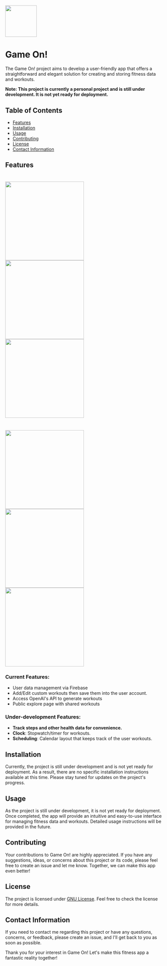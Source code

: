 # <img src="app/src/main/res/drawable/applogo.png" width="100"> 
# Game On! 

The Game On! project aims to develop a user-friendly app that offers a straightforward and elegant solution for creating and storing fitness data and workouts.

**Note: This project is currently a personal project and is still under development. It is not yet ready for deployment.**

## Table of Contents
- [Features](#features)
- [Installation](#installation)
- [Usage](#usage)
- [Contributing](#contributing)
- [License](#license)
- [Contact Information](#contact-information)

## Features

# <img src="app/src/main/res/drawable/pic1.jpg" width="250"> <img src="app/src/main/res/drawable/pic2.jpg" width="250"> <img src="app/src/main/res/drawable/pic3.jpg" width="250"> 
# <img src="app/src/main/res/drawable/pic5.jpg" width="250"> <img src="app/src/main/res/drawable/pic4.jpg" width="250"> <img src="app/src/main/res/drawable/pic6.jpg" width="250"> 

### Current Features:
- User data management via Firebase
- Add/Edit custom workouts then save them into the user account.
- Access OpenAI's API to generate workouts
- Public explore page with shared workouts

### Under-development Features:
- **Track steps and other health data for convenience.**
- **Clock**: Stopwatch/timer for workouts.
- **Scheduling**: Calendar layout that keeps track of the user workouts.

## Installation

Currently, the project is still under development and is not yet ready for deployment. As a result, there are no specific installation instructions available at this time. Please stay tuned for updates on the project's progress.

## Usage

As the project is still under development, it is not yet ready for deployment. Once completed, the app will provide an intuitive and easy-to-use interface for managing fitness data and workouts. Detailed usage instructions will be provided in the future.


## Contributing

Your contributions to Game On! are highly appreciated. If you have any suggestions, ideas, or concerns about this project or its code, please feel free to create an issue and let me know. Together, we can make this app even better!

## License

The project is licensed under [GNU License](https://github.com/ManithLD/GameOn/blob/master/LICENSE). Feel free to check the license for more details.

## Contact Information

If you need to contact me regarding this project or have any questions, concerns, or feedback, please create an issue, and I'll get back to you as soon as possible.

Thank you for your interest in Game On! Let's make this fitness app a fantastic reality together!

